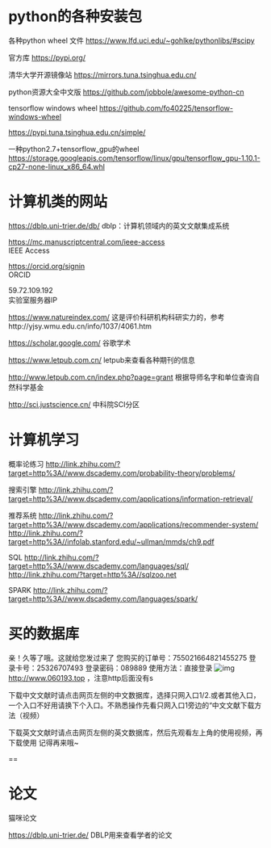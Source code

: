 # python的各种安装包

各种python wheel 文件
https://www.lfd.uci.edu/~gohlke/pythonlibs/#scipy

官方库
https://pypi.org/

清华大学开源镜像站 
https://mirrors.tuna.tsinghua.edu.cn/

python资源大全中文版
https://github.com/jobbole/awesome-python-cn

tensorflow windows wheel
https://github.com/fo40225/tensorflow-windows-wheel

https://pypi.tuna.tsinghua.edu.cn/simple/

一种python2.7+tensorflow_gpu的wheel
https://storage.googleapis.com/tensorflow/linux/gpu/tensorflow_gpu-1.10.1-cp27-none-linux_x86_64.whl

# 计算机类的网站

https://dblp.uni-trier.de/db/    dblp：计算机领域内的英文文献集成系统

https://mc.manuscriptcentral.com/ieee-access  
IEEE Access

https://orcid.org/signin   
ORCID

59.72.109.192   
实验室服务器IP

https://www.natureindex.com/ 
这是评价科研机构科研实力的，参考http://yjsy.wmu.edu.cn/info/1037/4061.htm

https://scholar.google.com/ 谷歌学术

https://www.letpub.com.cn/ letpub来查看各种期刊的信息

http://www.letpub.com.cn/index.php?page=grant  根据导师名字和单位查询自然科学基金

http://sci.justscience.cn/   中科院SCI分区

# 计算机学习

概率论练习
http://link.zhihu.com/?target=http%3A//www.dscademy.com/probability-theory/problems/ 

搜索引擎
http://link.zhihu.com/?target=http%3A//www.dscademy.com/applications/information-retrieval/

推荐系统
http://link.zhihu.com/?target=http%3A//www.dscademy.com/applications/recommender-system/
http://link.zhihu.com/?target=http%3A//infolab.stanford.edu/~ullman/mmds/ch9.pdf

SQL
http://link.zhihu.com/?target=http%3A//www.dscademy.com/languages/sql/
http://link.zhihu.com/?target=http%3A//sqlzoo.net

SPARK
http://link.zhihu.com/?target=http%3A//www.dscademy.com/languages/spark/



# 买的数据库

亲！久等了哦。这就给您发过来了
您购买的订单号：755021664821455275
登录卡号：25326707493
登录密码：089889
使用方法：直接登录  ![img](file:///C:\Users\86188\AppData\Local\Temp\`7_{~]GF$3{MOQ4V_}PH]YC.png)http://www.060193.top  ，注意http后面没有s 

下载中文文献时请点击网页左侧的中文数据库，选择只网入口1/2.或者其他入口，一个入口不好用请换下个入口。不熟悉操作先看只网入口1旁边的“中文文献下载方法（视频）

下载英文文献时请点击网页左侧的英文数据库，然后先观看左上角的使用视频，再下载使用
记得再来哦~

==

# 论文

猫咪论文

https://dblp.uni-trier.de/   DBLP用来查看学者的论文



